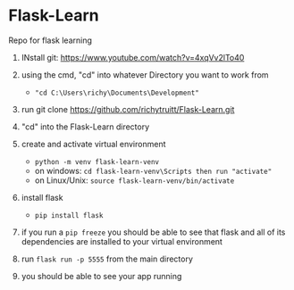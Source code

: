 # Flask-Learn
Repo for flask learning

1. INstall git: https://www.youtube.com/watch?v=4xqVv2lTo40

2. using the cmd, "cd" into whatever Directory you want to work from
    - ``"cd C:\Users\richy\Documents\Development"``

3. run git clone https://github.com/richytruitt/Flask-Learn.git

4. "cd" into the Flask-Learn directory

5. create and activate virtual environment
    - ``python -m venv flask-learn-venv``
    - on windows: ``cd flask-learn-venv\Scripts then run "activate"``
    - on Linux/Unix: ``source flask-learn-venv/bin/activate``

6. install flask
    - ``pip install flask``

7. if you run a ``pip freeze`` you should be able to see that flask and all of its dependencies are installed to your virtual environment

8. run ``flask run -p 5555`` from the main directory

9. you should be able to see your app running
